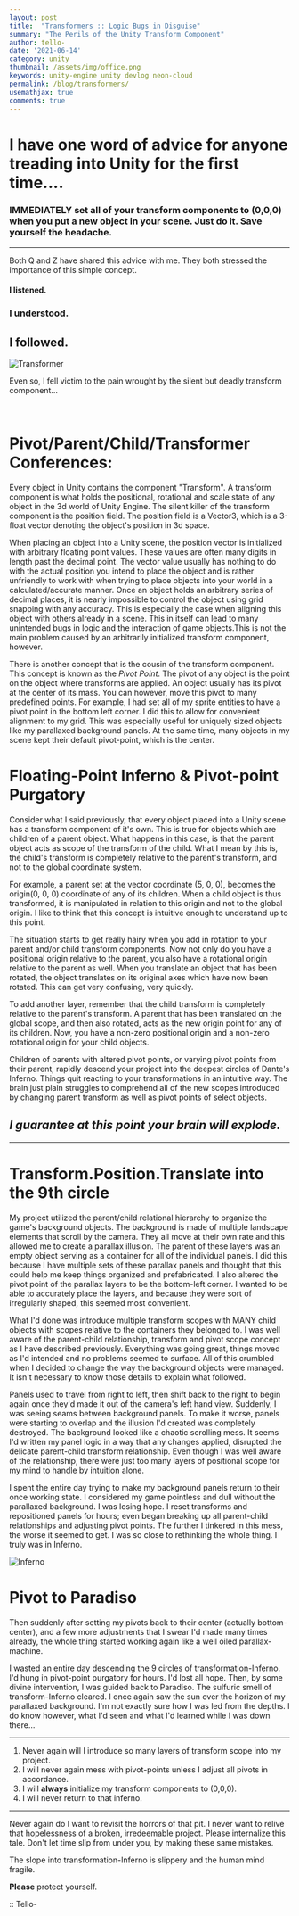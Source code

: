 ```yaml
---
layout: post
title:  "Transformers :: Logic Bugs in Disguise"
summary: "The Perils of the Unity Transform Component"
author: tello-
date: '2021-06-14'
category: unity
thumbnail: /assets/img/office.png
keywords: unity-engine unity devlog neon-cloud
permalink: /blog/transformers/
usemathjax: true
comments: true
---
```


# I have one word of advice for anyone treading into Unity for the first time....

### **IMMEDIATELY** set all of your transform components to (0,0,0) when you put a new object in your scene. Just do it. Save yourself the headache.

---

Both Q and Z have shared this advice with me. They both stressed the importance of this simple concept. 

#### I listened. 

### I understood. 

## I followed. 

![Transformer][transformers_gif]

Even so, I fell victim to the pain wrought by the silent but deadly transform component...

<br>


# Pivot/Parent/Child/Transformer Conferences:

Every object in Unity contains the component "Transform". A transform component is what holds the positional, rotational and scale state of any object in the 3d world of Unity Engine. The silent killer of the transform component is the position field. The position field is a Vector3, which is a 3-float vector denoting the object's position in 3d space.

When placing an object into a Unity scene, the position vector is initialized with arbitrary floating point values. These values are often many digits in length past the decimal point. The vector value usually has nothing to do with the actual position you intend to place the object and is rather unfriendly to work with when trying to place objects into your world in a calculated/accurate manner. Once an object holds an arbitrary series of decimal places, it is nearly impossible to control the object using grid snapping with any accuracy. This is especially the case when aligning this object with others already in a scene. This in itself can lead to many unintended bugs in logic and the interaction of game objects.This is not the main problem caused by an arbitrarily initialized transform component, however.


There is another concept that is the cousin of the transform component. This concept is known as the *Pivot Point*. The pivot of any object is the point on the object where transforms are applied. An object usually has its pivot at the center of its mass. You can however, move this pivot to many predefined points. For example, I had set all of my sprite entities to have a pivot point in the bottom left corner. I did this to allow for convenient alignment to my grid. This was especially useful for uniquely sized objects like my parallaxed background panels. At the same time, many objects in my scene kept their default pivot-point, which is the center. 




# Floating-Point Inferno & Pivot-point Purgatory

Consider what I said previously, that every object placed into a Unity scene has a transform component of it's own. This is true for objects which are children of a parent object. What happens in this case, is that the parent object acts as scope of the transform of the child. What I mean by this is, the child's transform is completely relative to the parent's transform, and not to the global coordinate system.

For example, a parent set at the vector coordinate (5, 0, 0), becomes the origin(0, 0, 0) coordinate of any of its children. When a child object is thus transformed, it is manipulated in relation to this origin and not to the global origin. I like to think that this concept is intuitive enough to understand up to this point.

The situation starts to get really hairy when you add in rotation to your parent and/or child transform components. Now not only do you have a positional origin relative to the parent, you also have a rotational origin relative to the parent as well. When you translate an object that has been rotated, the object translates on its original axes which have now been rotated. This can get very confusing, very quickly.

To add another layer, remember that the child transform is completely relative to the parent's transform. A parent that has been translated on the global scope, and then also rotated, acts as the new origin point for any of its children. Now, you have a non-zero positional origin and a non-zero rotational origin for your child objects.

Children of parents with altered pivot points, or varying pivot points from their parent, rapidly descend your project into the deepest circles of Dante's Inferno. Things quit reacting to your transformations in an intuitive way. The brain just plain struggles to comprehend all of the new scopes introduced by changing parent transform as well as pivot points of select objects.



## *I guarantee at this point your brain will explode.*

---

# Transform.Position.Translate into the 9th circle

My project utilized the parent/child relational hierarchy to organize the game's background objects. The background is made of multiple landscape elements that scroll by the camera. They all move at their own rate and this allowed me to create a parallax illusion. The parent of these layers was an empty object serving as a container for all of the individual panels. I did this because I have multiple sets of these parallax panels and thought that this could help me keep things organized and prefabricated. I also altered the pivot point of the parallax layers to be the bottom-left corner. I wanted to be able to accurately place the layers, and because they were sort of irregularly shaped, this seemed most convenient.

What I'd done was introduce multiple transform scopes with MANY child objects with scopes relative to the containers they belonged to. I was well aware of the parent-child relationship, transform and pivot scope concept as I have described previously. Everything was going great, things moved as I'd intended and no problems seemed to surface. All of this crumbled when I decided to change the way the background objects were managed. It isn't necessary to know those details to explain what followed.

Panels used to travel from right to left, then shift back to the right to begin again once they'd made it out of the camera's left hand view. Suddenly, I was seeing seams between background panels. To make it worse, panels were starting to overlap and the illusion I'd created was completely destroyed. The background looked like a chaotic scrolling mess. It seems I'd written my panel logic in a way that any changes applied, disrupted the delicate parent-child transform relationship. Even though I was well aware of the relationship, there were just too many layers of positional scope for my mind to handle by intuition alone. 

I spent the entire day trying to make my background panels return to their once working state. I considered my game pointless and dull without the parallaxed background. I was losing hope. I reset transforms and repositioned panels for hours; even began breaking up all parent-child relationships and adjusting pivot points. The further I tinkered in this mess, the worse it seemed to get. I was so close to rethinking the whole thing. I truly was in Inferno.

 ![Inferno][dante]

# Pivot to Paradiso

Then suddenly after setting my pivots back to their center (actually bottom-center), and a few more adjustments that I swear I'd made many times already, the whole thing started working again like a well oiled parallax-machine.

I wasted an entire day descending the 9 circles of transformation-Inferno. I'd hung in pivot-point purgatory for hours. I'd lost all hope. Then, by some divine intervention, I was guided back to Paradiso. The sulfuric smell of transform-Inferno cleared. I once again saw the sun over the horizon of my parallaxed background. I'm not exactly sure how I was led from the depths. I do know however, what I'd seen and what I'd learned while I was down there...

--- 
1. Never again will I introduce so many layers of transform scope into my project. 
2. I will never again mess with pivot-points unless I adjust all pivots in accordance.
3. I will **always** initialize my transform components to (0,0,0).
4. I will never return to that inferno.

---

Never again do I want to revisit the horrors of that pit. I never want to relive that hopelessness of a broken, irredeemable project. Please internalize this tale. Don't let time slip from under you, by making these same mistakes. 

The slope into transformation-Inferno is slippery and the human mind fragile. 

**Please** protect yourself.

:: Tello-





[transformers_gif]: ../assets/img/posts/Transformers.gif
[dante]: ../assets/img/posts/dante.jpg
